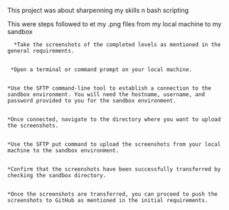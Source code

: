 This project was about sharpenning my skills n bash scripting

This were steps followed to et my .png files from my local machine  to my sandbox
      
      *Take the screenshots of the completed levels as mentioned in the general requirements.
    
    
     *Open a terminal or command prompt on your local machine.
    
    
    *Use the SFTP command-line tool to establish a connection to the sandbox environment. You will need the hostname, username, and password provided to you for the sandbox environment.
    
    
    *Once connected, navigate to the directory where you want to upload the screenshots.
    
    
    *Use the SFTP put command to upload the screenshots from your local machine to the sandbox environment.
    
    
    *Confirm that the screenshots have been successfully transferred by checking the sandbox directory.
    
    
    *Once the screenshots are transferred, you can proceed to push the screenshots to GitHub as mentioned in the initial requirements.
